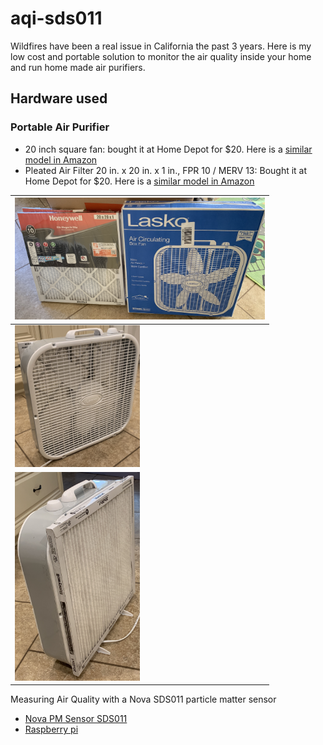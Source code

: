 # aqi-sds011
Wildfires have been a real issue in California the past 3 years. Here is my low cost and portable solution to monitor the air quality inside your home and run home made air purifiers.

## Hardware used
### Portable Air Purifier

* 20 inch square fan: bought it at Home Depot for $20. Here is a [similar model in Amazon](https://amzn.to/2COs5aW)
* Pleated Air Filter 20 in. x 20 in. x 1 in., FPR 10 / MERV 13: Bought it at Home Depot for $20. Here is a [similar model in Amazon](https://amzn.to/2Qhy6jE)




| <img src="DIY-air-purifier-ingredients.JPG" alt="Fan box and filter" width="400"/> |
|---|
| <img src="DIY-air-purifier-front.JPG" alt="Front view of home made air purifier" width="200"/>  |
| <img src="DIY-air-purifier-back.JPG" alt="Rear view of home made air purifier" width="200"/>  |

Measuring Air Quality with a Nova SDS011 particle matter sensor

* [Nova PM Sensor SDS011](https://amzn.to/34oscW1)
* [Raspberry pi](https://amzn.to/2EkJNDH)
